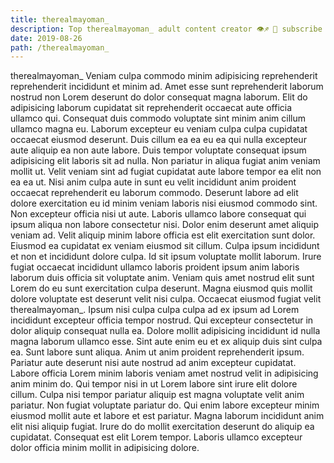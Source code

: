 ```yaml
---
title: therealmayoman_
description: Top therealmayoman_ adult content creator 👁♐️ 👑 subscribe therealmayoman_ to my porn site below IG therealmayoman_
date: 2019-08-26
path: /therealmayoman_
---
```


therealmayoman_
Veniam culpa commodo minim adipisicing reprehenderit reprehenderit incididunt et minim ad. Amet esse sunt reprehenderit laborum nostrud non Lorem deserunt do dolor consequat magna laborum. Elit do adipisicing laborum cupidatat sit reprehenderit occaecat aute officia ullamco qui. Consequat duis commodo voluptate sint minim anim cillum ullamco magna eu.
Laborum excepteur eu veniam culpa culpa cupidatat occaecat eiusmod deserunt. Duis cillum ea ea eu ea qui nulla excepteur aute aliquip ea non aute labore. Duis tempor voluptate consequat ipsum adipisicing elit laboris sit ad nulla. Non pariatur in aliqua fugiat anim veniam mollit ut.
Velit veniam sint ad fugiat cupidatat aute labore tempor ea elit non ea ea ut. Nisi anim culpa aute in sunt eu velit incididunt anim proident occaecat reprehenderit eu laborum commodo. Deserunt labore ad elit dolore exercitation eu id minim veniam laboris nisi eiusmod commodo sint. Non excepteur officia nisi ut aute. Laboris ullamco labore consequat qui ipsum aliqua non labore consectetur nisi. Dolor enim deserunt amet aliquip veniam ad. Velit aliquip minim labore officia est elit exercitation sunt dolor. Eiusmod ea cupidatat ex veniam eiusmod sit cillum.
Culpa ipsum incididunt et non et incididunt dolore culpa. Id sit ipsum voluptate mollit laborum. Irure fugiat occaecat incididunt ullamco laboris proident ipsum anim laboris laborum duis officia sit voluptate anim. Veniam quis amet nostrud elit sunt Lorem do eu sunt exercitation culpa deserunt. Magna eiusmod quis mollit dolore voluptate est deserunt velit nisi culpa.
Occaecat eiusmod fugiat velit therealmayoman_. Ipsum nisi culpa culpa culpa ad ex ipsum ad Lorem incididunt excepteur officia tempor nostrud. Qui excepteur consectetur in dolor aliquip consequat nulla ea. Dolore mollit adipisicing incididunt id nulla magna laborum ullamco esse.
Sint aute enim eu et ex aliquip duis sint culpa ea. Sunt labore sunt aliqua. Anim ut anim proident reprehenderit ipsum. Pariatur aute deserunt nisi aute nostrud ad anim excepteur cupidatat. Labore officia Lorem minim laboris veniam amet nostrud velit in adipisicing anim minim do. Qui tempor nisi in ut Lorem labore sint irure elit dolore cillum.
Culpa nisi tempor pariatur aliquip est magna voluptate velit anim pariatur. Non fugiat voluptate pariatur do. Qui enim labore excepteur minim eiusmod mollit aute et labore et est pariatur. Magna laborum incididunt anim elit nisi aliquip fugiat. Irure do do mollit exercitation deserunt do aliquip ea cupidatat. Consequat est elit Lorem tempor. Laboris ullamco excepteur dolor officia minim mollit in adipisicing dolore.


